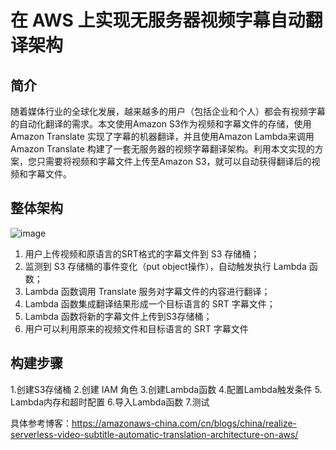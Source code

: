 # 在 AWS 上实现无服务器视频字幕自动翻译架构

## 简介
随着媒体行业的全球化发展，越来越多的用户（包括企业和个人）都会有视频字幕的自动化翻译的需求。本文使用Amazon S3作为视频和字幕文件的存储，使用 Amazon Translate 实现了字幕的机器翻译，并且使用Amazon Lambda来调用 Amazon Translate 构建了一套无服务器的视频字幕翻译架构。利用本文实现的方案，您只需要将视频和字幕文件上传至Amazon S3，就可以自动获得翻译后的视频和字幕文件。

## 整体架构
![image](https://github.com/nwcd-samples/ServerlessSubtitleTranslation/blob/master/Translate_Lambda.png)

1. 用户上传视频和原语言的SRT格式的字幕文件到 S3 存储桶；
2. 监测到 S3 存储桶的事件变化（put object操作），自动触发执行 Lambda 函数；
3. Lambda 函数调用 Translate 服务对字幕文件的内容进行翻译；
4. Lambda 函数集成翻译结果形成一个目标语言的 SRT 字幕文件；
5. Lambda 函数将新的字幕文件上传到S3存储桶；
6. 用户可以利用原来的视频文件和目标语言的 SRT 字幕文件

## 构建步骤
1.创建S3存储桶
2.创建 IAM 角色
3.创建Lambda函数
4.配置Lambda触发条件
5. Lambda内存和超时配置
6.导入Lambda函数
7.测试

具体参考博客：https://amazonaws-china.com/cn/blogs/china/realize-serverless-video-subtitle-automatic-translation-architecture-on-aws/